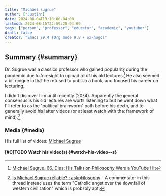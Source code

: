 ```yaml
---
title: "Michael Sugrue"
author: ["Justin"]
date: 2024-08-04T13:10:00-04:00
lastmod: 2024-08-15T22:59:28-04:00
tags: ["person", "professor", "educator", "academic", "youtuber"]
draft: false
creator: "Emacs 29.4 (Org mode 9.8 + ox-hugo)"
---
```


<div class="outline-1 jvc">

## Summary {#summary}

Dr. Sugrue was a classics professor who gained popularity during the pandemic
due to foresight to upload all of his old lectures.[^fn:1] He also seemed a bit
unique in that he refused to publish a book, and focused his career on
lecturing.

I didn't discover him until recently (2024). Apparently the general
consensus is his old lectures are worth listening to but he went down what I'll
refer to as the "political brainworm" path before his death, and to generally
avoid his latter videos (or at least watch with that framework of mind).[^fn:2]

<div class="outline-2 jvc">

### Media {#media}

His full list of vidoes: [Michael Sugrue](https://www.youtube.com/@dr.michaelsugrue/videos)

<div class="outline-3 jvc">

#### <span class="org-priority priority-C">[#C]</span><span class="org-todo todo TODO">TODO</span> Watch his video(s) {#watch-his-video--s}

</div>

</div>

</div>

[^fn:1]:
    [Michael
    Sugrue, 66, Dies; His Talks on Philosophy Were a YouTube Hit](https://www.nytimes.com/2024/05/25/education/michael-sugrue-dead.html)

[^fn:2]:
    [Is Michael Sugrue reliable? : askphilosophy](https://old.reddit.com/r/askphilosophy/comments/soeabx/is_michael_sugrue_reliable/) - A commentator in this thread
    instead uses the term "Catholic angst over the downfall of western civilization"
    which is probably apt.
